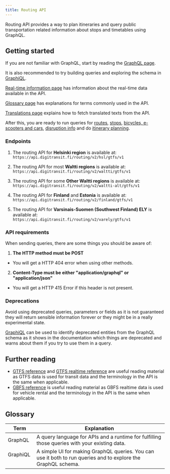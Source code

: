 ```yaml
---
title: Routing API
---
```

Routing API provides a way to plan itineraries and query public transportation related
information about stops and timetables using GraphQL.

## Getting started

If you are not familiar with GraphQL, start by reading the [GraphQL page](./0-graphql/).

It is also recommended to try building queries and exploring the schema in [GraphiQL](./1-graphiql/). 

[Real-time information page](./3-realtime-information/) has information about the real-time data available in the API.

[Glossary page](./2-glossary/) has explanations for terms commonly used in the API.

[Translations page](./4-translations/) explains how to fetch translated texts from the API.

After this, you are ready to run queries for [routes](./routes/), [stops](./stops), [bicycles, e-scooters and cars](./bicycles-scooters-cars/), [disruption info](./disruption-info/) and do [itinerary planning](./itinerary-planning/).

### Endpoints

1. The routing API for **Helsinki region** is available at:<br/>`https://api.digitransit.fi/routing/v2/hsl/gtfs/v1`

2. The routing API for most **Waltti regions** is available at:<br/>`https://api.digitransit.fi/routing/v2/waltti/gtfs/v1`

3. The routing API for some **Other Waltti regions** is available at:<br/>`https://api.digitransit.fi/routing/v2/waltti-alt/gtfs/v1`

4. The routing API for **Finland** and **Estonia** is available at:<br/>`https://api.digitransit.fi/routing/v2/finland/gtfs/v1`

5. The routing API for **Varsinais-Suomen (Southwest Finland) ELY** is available at:<br/>`https://api.digitransit.fi/routing/v2/varely/gtfs/v1`


### API requirements

When sending queries, there are some things you should be aware of:

1. **The HTTP method must be POST**
- You will get a HTTP 404 error when using other methods.

2. **Content-Type must be either "application/graphql" or "application/json"**
- You will get a HTTP 415 Error if this header is not present.

### Deprecations

Avoid using deprecated queries, parameters or fields as it is not guaranteed they will return sensible information forever or they might be in a really experimental state.

[GraphiQL](./1-graphiql/) can be used to identify deprecated entities from the GraphQL schema as it shows in the documentation which things are deprecated and warns about them if you try to use them in a query.

## Further reading

* [GTFS reference](https://gtfs.org/documentation/schedule/reference/#field-definitions) and [GTFS realtime reference](https://gtfs.org/documentation/realtime/reference/) are useful reading material as GTFS data is used for transit data and the terminology in the API is the same when applicable.
* [GBFS reference](https://gbfs.org/specification/reference/) is useful reading material as GBFS realtime data is used for vehicle rental and the terminology in the API is the same when applicable.

## Glossary

| Term                                  | Explanation                     |
|---------------------------------------|---------------------------------|
| GraphQL                               | A query language for APIs and a runtime for fulfilling those queries with your existing data.
| GraphiQL                              | A simple UI for making GraphQL queries. You can use it both to run queries and to explore the GraphQL schema.

